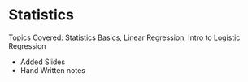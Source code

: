 # Statistics
Topics Covered: Statistics Basics, Linear Regression, Intro to Logistic Regression

- Added Slides
- Hand Written notes
